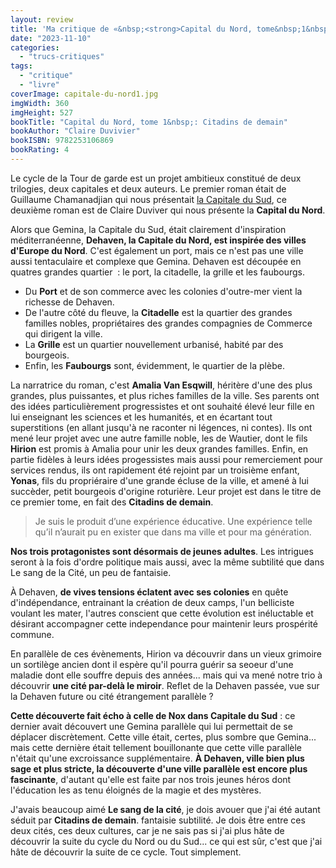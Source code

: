 ```yaml
---
layout: review
title: 'Ma critique de «&nbsp;<strong>Capital du Nord, tome&nbsp;1&nbsp;: Citadins de demain</strong> de <em>Claire Duvivier</em>'
date: "2023-11-10"
categories: 
  - "trucs-critiques"
tags: 
  - "critique"
  - "livre"
coverImage: capitale-du-nord1.jpg
imgWidth: 360
imgHeight: 527
bookTitle: "Capital du Nord, tome 1&nbsp;: Citadins de demain"
bookAuthor: "Claire Duvivier"
bookISBN: 9782253106869     
bookRating: 4
---
```


Le cycle de la Tour de garde est un projet ambitieux constitué de deux trilogies, deux capitales et deux auteurs. Le premier roman était de Guillaume Chamanadjian qui nous présentait <a href="/2022/02/ma-critique-de-le-sang-de-la-cite-capitale-du-sud-de-guillaume-chamanadjian/">la Capitale du Sud</a>, ce deuxième roman est de Claire Duviver qui nous présente la <strong>Capital du Nord</strong>.

Alors que Gemina, la Capitale du Sud, était clairement d'inspiration méditerranéenne, <strong>Dehaven, la Capitale du Nord, est inspirée des villes d'Europe du Nord</strong>. C'est également un port, mais ce n'est pas une ville aussi tentaculaire et complexe que Gemina. Dehaven est découpée en quatres grandes quartier&nbsp; : le port, la citadelle, la grille et les faubourgs.
<ul>
  <li>Du <strong>Port</strong> et de son commerce avec les colonies d'outre-mer vient la richesse de Dehaven.</li>
  <li>De l'autre côté du fleuve, la <strong>Citadelle</strong> est la quartier des grandes familles nobles, propriétaires des grandes compagnies de Commerce qui dirigent la ville.</li>
  <li>La <strong>Grille</strong> est un quartier nouvellement urbanisé, habité par des bourgeois.</li>
  <li>Enfin, les <strong>Faubourgs</strong> sont, évidemment, le quartier de la plèbe.</li>
</ul>

La narratrice du roman, c'est <strong>Amalia Van Esqwill</strong>, héritère d'une des plus grandes, plus puissantes, et plus riches familles de la ville. Ses parents ont des idées particulièrement progressistes et ont souhaité élevé leur fille en lui enseignant les sciences et les humanités, et en écartant tout superstitions (en allant jusqu'à ne raconter ni légences, ni contes). Ils ont mené leur projet avec une autre famille noble, les de Wautier, dont le fils <strong>Hirion</strong> est promis à Amalia pour unir les deux grandes familles. Enfin, en partie fidèles à leurs idées progessistes mais aussi pour remerciement pour services rendus, ils ont rapidement été rejoint par un troisième enfant, <strong>Yonas</strong>, fils du propriéraire d'une grande écluse de la ville, et amené à lui succèder, petit bourgeois d'origine roturière. Leur projet est dans le titre de ce premier tome, en fait des <strong>Citadins de demain</strong>.

<blockquote class="citation">
  <p>Je suis le produit d’une expérience éducative. Une expérience telle qu’il n’aurait pu en exister que dans ma ville et pour ma génération.</p>
</blockquote>

<strong>Nos trois protagonistes sont désormais de jeunes adultes</strong>. Les intrigues seront à la fois d'ordre politique mais aussi, avec la même subtilité que dans Le sang de la Cité, un peu de fantaisie.

À Dehaven, <strong>de vives tensions éclatent avec ses colonies</strong> en quête d'indépendance, entrainant la création de deux camps, l'un belliciste voulant les mater, l'autres conscient que cette évolution est inéluctable et désirant accompagner cette independance pour maintenir leurs prospérité commune.

En parallèle de ces évènements, Hirion va découvrir dans un vieux grimoire un sortilège ancien dont il espère qu'il pourra guérir sa seoeur d'une maladie dont elle souffre depuis des années... mais qui va mené notre trio à découvrir <strong>une cité par-delà le miroir</strong>. Reflet de la Dehaven passée, vue sur la Dehaven future ou cité étrangement parallèle&nbsp;?

<strong>Cette découverte fait écho à celle de Nox dans Capitale du Sud</strong>&nbsp;: ce dernier avait découvert une Gemina parallèle qui lui permettait de se déplacer discrètement. Cette ville était, certes, plus sombre que Gemina... mais cette dernière était tellement bouillonante que cette ville parallèle n'était qu'une excroissance supplémentaire. <strong>À Dehaven, ville bien plus sage et plus stricte, la découverte d'une ville parallèle est encore plus fascinante</strong>, d'autant qu'elle est faite par nos trois jeunes héros dont l'éducation les as tenu éloignés de la magie et des mystères.

J'avais beaucoup aimé <strong>Le sang de la cité</strong>, je dois avouer que j'ai été autant séduit par <strong>Citadins de demain</strong>. fantaisie subtilité. Je dois être entre ces deux cités, ces deux cultures, car je ne sais pas si j'ai plus hâte de découvrir la suite du cycle du Nord ou du Sud... ce qui est sûr, c'est que j'ai hâte de découvrir la suite de ce cycle. Tout simplement.